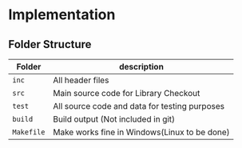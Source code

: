 
# Implementation

## Folder Structure
Folder        | description
--------------| ----------------------------------------------
`inc`         | All header files
`src`         | Main source code for Library Checkout
`test`        | All source code and data for testing purposes
`build`       | Build output (Not included in git)
`Makefile`    | Make works fine in Windows(Linux to be done)
